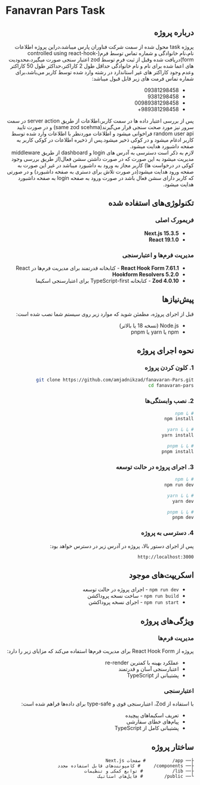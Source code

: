 #  Fanavran Pars Task

<div dir="rtl">

## درباره پروژه

پروژه task  محول شده از سمت شرکت فناوران پارس میباشد،دراین پروژه اطلاعات نام،نام خانوادگی و شماره تماس توسط فرم(controlled using react-hook-form)دریافت شده وقبل از ثبت فرم توسط zod اعتبار سنجی صورت میگیرد،محدودیت های اعما شده برای نام و نام خانوادگی حداقل طول 2 کاراکتر،حداکثر طول 50 کاراکتر وعدم وجود کاراکتر های غیر استاندارد در رشته وارد شده توسط کاربر می‌باشد،برای شماره تماس فرمت های زیر قابل قبول میباشد:

- 09381298458
- 9381298458
- 00989381298458
- 989381298458+

پس از بررسی اعتبار داده ها در سمت کاربر،اطلاعات از طریق server action  در سمت سرور نیز مورد صحت سنجی قرار می‌گیرند(same zod scehma) و در صورت تایید random user api فراخوانی میشود و اطلاعات موردنظر با اطلاعات وارد شده توسط کاربر ادغام میشود و در کوکی ذخیر میشود.پس از ذخیره اطلاعات در کوکی کاربر به صفحه داشبورد هدایت میشود.  
لازم به ذکر است دسترسی به آدرس های login  و dashboard  از طریق middleware  مدیریت میشود به این صورت که در صورت داشتن سشن فعال(از طریق بررسی وجود کوکی در درخواست ها) کاربر مجاز به ورود به داشبورد میباشد در غیر این صورت به صفحه ورود هدایت میشود(در صورت تلاش برای دستری به صفحه داشبورد) و در صورتی که کاربر دارای سشن فعال باشد در صورت ورود به صفحه login به صفحه داشبورد هدایت میشود.

## تکنولوژی‌های استفاده شده

### فریمورک اصلی
- **Next.js 15.3.5** 
- **React 19.1.0** 

### مدیریت فرم‌ها و اعتبارسنجی
- **React Hook Form 7.61.1** - کتابخانه قدرتمند برای مدیریت فرم‌ها در React
- **Hookform Resolvers 5.2.0** 
- **Zod 4.0.10** - کتابخانه TypeScript-first برای اعتبارسنجی اسکیما

## پیش‌نیازها

قبل از اجرای پروژه، مطمئن شوید که موارد زیر روی سیستم شما نصب شده است:

- Node.js (نسخه 18 یا بالاتر)
- npm یا yarn یا pnpm

## نحوه اجرای پروژه

### 1. کلون کردن پروژه
```bash
git clone https://github.com/amjadnikzad/fanavaran-Pars.git
cd fanavaran-pars
```

### 2. نصب وابستگی‌ها
```bash
# با npm
npm install

# یا با yarn
yarn install

# یا با pnpm
pnpm install
```

### 3. اجرای پروژه در حالت توسعه
```bash
# با npm
npm run dev

# یا با yarn
yarn dev

# یا با pnpm
pnpm dev
```

### 4. دسترسی به پروژه
پس از اجرای دستور بالا، پروژه در آدرس زیر در دسترس خواهد بود:
```
http://localhost:3000
```

## اسکریپت‌های موجود

- `npm run dev` - اجرای پروژه در حالت توسعه
- `npm run build` - ساخت نسخه پروداکشن
- `npm run start` - اجرای نسخه پروداکشن

## ویژگی‌های پروژه

### مدیریت فرم‌ها
پروژه از React Hook Form برای مدیریت فرم‌ها استفاده می‌کند که مزایای زیر را دارد:
- عملکرد بهینه با کمترین re-render
- اعتبارسنجی آسان و قدرتمند
- پشتیبانی از TypeScript

### اعتبارسنجی
با استفاده از Zod، اعتبارسنجی قوی و type-safe برای داده‌ها فراهم شده است:
- تعریف اسکیماهای پیچیده
- پیام‌های خطای سفارشی
- پشتیبانی کامل از TypeScript

## ساختار پروژه

```
├── app/          # صفحات Next.js
├── components/     # کامپوننت‌های قابل استفاده مجدد
├── lib/           # توابع کمکی و تنظیمات
└── public/        # فایل‌های استاتیک
```



</div>